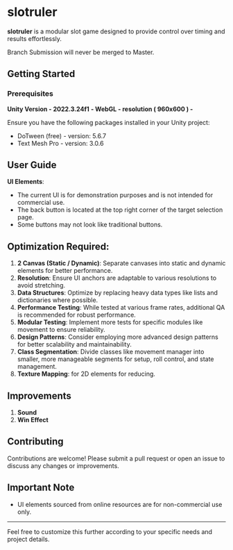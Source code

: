 # slotruler

**slotruler** is a modular slot game designed to provide control over timing and results effortlessly.

Branch Submission will never be merged to Master.

## Getting Started

### Prerequisites

**Unity Version - 2022.3.24f1**
**- WebGL - resolution ( 960x600 ) -**

Ensure you have the following packages installed in your Unity project:

- DoTween (free) - version: 5.6.7
- Text Mesh Pro - version: 3.0.6

## User Guide

**UI Elements**:
- The current UI is for demonstration purposes and is not intended for commercial use.
- The back button is located at the top right corner of the target selection page.
- Some buttons may not look like traditional buttons.

## Optimization Required:

1. **2 Canvas (Static / Dynamic)**: Separate canvases into static and dynamic elements for better performance.
2. **Resolution**: Ensure UI anchors are adaptable to various resolutions to avoid stretching.
3. **Data Structures**: Optimize by replacing heavy data types like lists and dictionaries where possible.
4. **Performance Testing**: While tested at various frame rates, additional QA is recommended for robust performance.
5. **Modular Testing**: Implement more tests for specific modules like movement to ensure reliability.
6. **Design Patterns**: Consider employing more advanced design patterns for better scalability and maintainability.
7. **Class Segmentation**: Divide classes like movement manager into smaller, more manageable segments for setup, roll control, and state management.
8. **Texture Mapping**: for 2D elements for reducing.

## Improvements

1. **Sound**
2. **Win Effect**

## Contributing

Contributions are welcome! Please submit a pull request or open an issue to discuss any changes or improvements.

## Important Note

- UI elements sourced from online resources are for non-commercial use only.

---

Feel free to customize this further according to your specific needs and project details.
